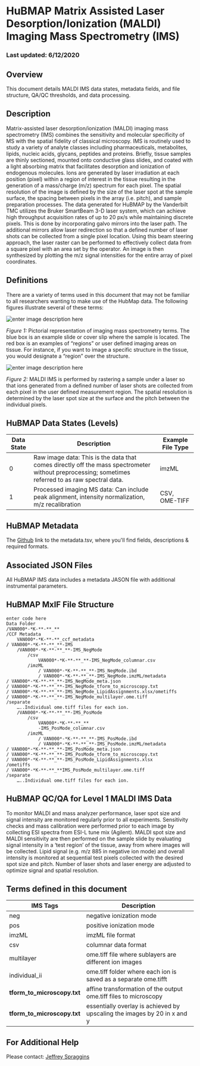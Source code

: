# HuBMAP Matrix Assisted Laser Desorption/Ionization (MALDI) Imaging Mass Spectrometry (IMS)

### Last updated: 6/12/2020

## Overview 
This document details MALDI IMS data states, metadata fields, and file structure, QA/QC thresholds, and data processing.

## Description
Matrix-assisted laser desorption/ionization (MALDI) imaging mass spectrometry (IMS) combines the sensitivity and molecular specificity of MS with the spatial fidelity of classical microscopy. IMS is routinely used to study a variety of analyte classes including pharmaceuticals, metabolites, lipids, nucleic acids, glycans, peptides and proteins. Briefly, tissue samples are thinly sectioned, mounted onto conductive glass slides, and coated with a light absorbing matrix that facilitates desorption and ionization of endogenous molecules. Ions are generated by laser irradiation at each position (pixel) within a region of interest in the tissue resulting in the generation of a mass/charge (m/z) spectrum for each pixel. The spatial resolution of the image is defined by the size of the laser spot at the sample surface, the spacing between pixels in the array (i.e. pitch), and sample preparation processes. The data generated for HuBMAP by the Vanderbilt TMC utilizes the Bruker SmartBeam 3-D laser system, which can achieve high throughput acquisition rates of up to 20 px/s while maintaining discrete pixels. This is done by incorporating galvo mirrors into the laser path. The additional mirrors allow laser redirection so that a defined number of laser shots can be collected from a single pixel location. Using this beam steering approach, the laser raster can be performed to effectively collect data from a square pixel with an area set by the operator.  An image is then synthesized by plotting the m/z signal intensities for the entire array of pixel coordinates.

## Definitions 
There are a variety of terms used in this document that may not be familiar to all researchers wanting to make use of the HubMap data. The following figures illustrate several of these terms:

![enter image description here](https://lh4.googleusercontent.com/oLN0warqvtQ4gsrQ-VO4taliTT9NDPRmVtNzIGTer_52ORlqwV43YKsOkSqkoTw9a8qPhFuoH5hevvW0pwsHXjzImqDjskNcYKa3pvGBWsZ9tNT0LqXKARfTfZy_twpvRXyQCf5k)

*Figure 1:* Pictorial representation of imaging mass spectrometry terms. The blue box is an example slide or cover slip where the sample is located. The red box is an examples of “regions” or user defined imaging areas on tissue. For instance, if you want to image a specific structure in the tissue, you would designate a “region” over the structure.

  
  
![enter image description here](https://lh6.googleusercontent.com/FkOm_l8oYJo0eNYpH9kw86ECE7r3LC6TAFQT7RmS983f0OOSmRpdTTw986igzZZ4sTinEZEUhZJrjrcgPQpX70ZJS7OJsCDIH4y3dvNAZlkG4-32U5ItT34v9jzl7HA-Hijevh24)

*Figure 2:* MALDI IMS is performed by rastering a sample under a laser so that ions generated from a defined number of laser shots are collected from each pixel in the user defined measurement region. The spatial resolution is determined by the laser spot size at the surface and the pitch between the individual pixels.


## HuBMAP  Data States (Levels)

|**Data State** |  **Description**| **Example File Type** | 
|--|--|--|
|  0 | Raw image data: This is the data that comes directly off the mass spectrometer without preprocessing; sometimes referred to as raw spectral data.| imzML|
| 1 |  Processed imaging MS data: Can include peak alignment, intensity normalization, m/z recalibration |  CSV, OME-TIFF|

## HuBMAP Metadata

The [Github](https://github.com/hubmapconsortium/ingest-validation-tools/tree/master/docs/maldiims) link to the metadata.tsv, where you'll find fields, descriptions & required  formats. 

## Associated JSON Files
All HuBMAP IMS data includes a metadata JASON file with additional instrumental parameters.


## HuBMAP MxIF File Structure

    enter code here
    Data Folder
    /VAN000*-*K-**-**_**
	/CCF Metadata
		VAN000*-*K-**-**_ccf_metadata
	/ VAN000*-*K-**-**_**-IMS
		/VAN000*-*K-**-**_**-IMS_NegMode
			/csv
				VAN000*-*K-**-**_**-IMS_NegMode_columnar.csv
			/imzML
				/ VAN000*-*K-**-**_**-IMS_NegMode.ibd
				/ VAN000*-*K-**-**_**-IMS_NegMode.imzML/metadata
	/ VAN000*-*K-**-**_**-IMS_NegMode_meta.json
	/ VAN000*-*K-**-**_**-IMS_NegMode_tform_to_microscopy.txt
	/ VAN000*-*K-**-**_**-IMS_NegMode_LipidAssignments.xlsx/ometiffs
	/ VAN000*-*K-**-**_**-IMS_NegMode_multilayer.ome.tiff
	/separate
		…..Individual ome.tiff files for each ion.
		/VAN000*-*K-**-**_**-IMS_PosMode
			/csv
				VAN000*-*K-**-**_**
				-IMS_PosMode_columnar.csv
			/imzML
				/ VAN000*-*K-**-**_**-IMS_PosMode.ibd
				/ VAN000*-*K-**-**_**-IMS_PosMode.imzML/metadata
	/ VAN000*-*K-**-**_**-IMS_PosMode_meta.json
	/ VAN000*-*K-**-**_**-IMS_PosMode_tform_to_microscopy.txt
	/ VAN000*-*K-**-**_**-IMS_PosMode_LipidAssignments.xlsx
	/ometiffs
	/ VAN000*-*K-**-**_**IMS_PosMode_multilayer.ome.tiff
	/separate
		…..Individual ome.tiff files for each ion.


## HuBMAP QC/QA for Level 1 MALDI IMS Data
To monitor MALDI and mass analyzer performance, laser spot size and signal intensity are monitored regularly prior to all experiments. Sensitivity checks and mass calibration were performed prior to each image by collecting ESI spectra from ESI-L tune mix (Agilent). MALDI spot size and MALDI sensitivity are then performed on the sample slide by evaluating signal intensity in a ‘test region’ of the tissue, away from where images will be collected. Lipid signal (e.g. m/z 885 in negative ion mode) and overall intensity is monitored at sequential test pixels collected with the desired spot size and pitch. Number of laser shots and laser energy are adjusted to optimize signal and spatial resolution.

## Terms defined in this document

|**IMS Tags**|  **Description**|
|--|--|
|neg|negative ionization mode|
|pos|positive ionization mode|
|imzML|imzML file format|
|csv|columnar data format|
|multilayer|ome.tiff file where sublayers are different ion images|
|individual_ii|ome.tiff folder where each ion is saved as a separate ome.tifft|
|**tform_to_microscopy.txt**| affine transformation of the output ome.tiff files to microscopy |
|**tform_to_microscopy.txt**|essentially overlay is achieved by upscaling the images by 20 in x and y|


## For Additional Help
Please contact: [Jeffrey Spraggins](mailto:jeff.spraggins@Vanderbilt.Edu) 

